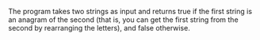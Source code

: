 The program takes two strings as input and returns true if the first string is an anagram of the second (that is, you can get the first string from the second by rearranging the letters), and false otherwise.